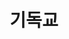 ---
title: 기독교
tag: religion
description: 모태신앙을 가진 저는 계속 교회를 다니고 있습니다. 성경 말씀대로 예수님을 믿고 있지만, 과학적으로 설명할 수 없는 사후세계를 생각해보는 것도 좋지요.
# image: /files/authors/kjham.ham.jpg
# cover: /files/covers/proms_profile_cover.jpg
---